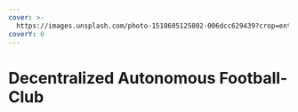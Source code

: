 ```yaml
---
cover: >-
  https://images.unsplash.com/photo-1518605125802-006dcc629439?crop=entropy&cs=tinysrgb&fm=jpg&ixid=MnwxOTcwMjR8MHwxfHNlYXJjaHwzfHxmb290YmFsbCUyMGNsdWJ8ZW58MHx8fHwxNjc4MDI5Mjg5&ixlib=rb-4.0.3&q=80
coverY: 0
---
```


# Decentralized Autonomous Football-Club


